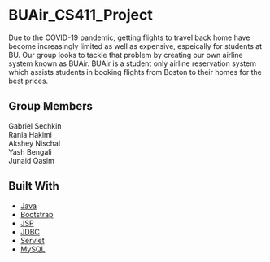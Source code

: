 # BUAir_CS411_Project

Due to the COVID-19 pandemic, getting flights to travel back home have become increasingly limited as well as expensive, espeically for students at BU. Our group looks to tackle that problem by creating our own airline system known as BUAir. BUAir is a student only airline reservation system which assists students in booking flights from Boston to their homes for the best prices.

## Group Members
Gabriel Sechkin  
Rania Hakimi  
Akshey Nischal  
Yash Bengali  
Junaid Qasim  

## Built With
+ [Java](https://docs.oracle.com/en/java/)
+ [Bootstrap](https://getbootstrap.com/)
+ [JSP](https://www.wideskills.com/jsp/jsp-document)
+ [JDBC](https://download.oracle.com/otn_hosted_doc/jdeveloper/904preview/jdk14doc/docs/guide/jdbc/index.html)
+ [Servlet](https://tomcat.apache.org/tomcat-5.5-doc/servletapi/)
+ [MySQL](https://docs.oracle.com/cd/E17952_01/mysql-8.0-en/index.html)
